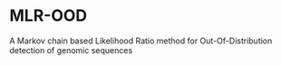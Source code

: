 # MLR-OOD
A Markov chain based Likelihood Ratio method for Out-Of-Distribution detection of genomic sequences
